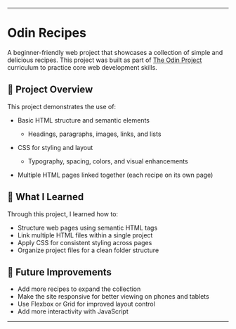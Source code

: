 
---

# Odin Recipes

A beginner-friendly web project that showcases a collection of simple and delicious recipes. This project was built as part of [The Odin Project](https://www.theodinproject.com/) curriculum to practice core web development skills.

## 📌 Project Overview

This project demonstrates the use of:

* Basic HTML structure and semantic elements
  * Headings, paragraphs, images, links, and lists

* CSS for styling and layout
  * Typography, spacing, colors, and visual enhancements

* Multiple HTML pages linked together (each recipe on its own page)

## 🎯 What I Learned

Through this project, I learned how to:

* Structure web pages using semantic HTML tags
* Link multiple HTML files within a single project
* Apply CSS for consistent styling across pages
* Organize project files for a clean folder structure

## 🚀 Future Improvements

* Add more recipes to expand the collection
* Make the site responsive for better viewing on phones and tablets
* Use Flexbox or Grid for improved layout control
* Add more interactivity with JavaScript

---
